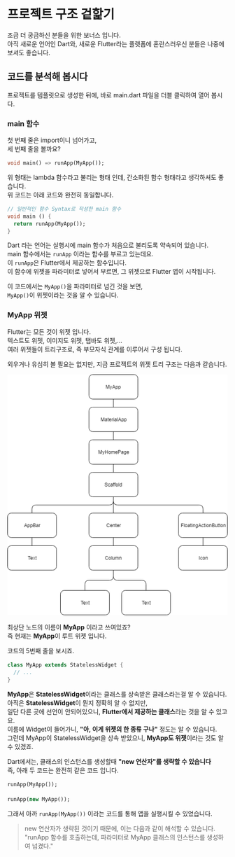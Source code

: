 # 프로젝트 구조 겉핥기
조금 더 궁금하신 분들을 위한 보너스 입니다.  
아직 새로운 언어인 Dart와, 새로운 Flutter라는 플랫폼에 혼란스러우신 분들은 나중에 보셔도 좋습니다.  

## 코드를 분석해 봅시다
프로젝트를 템플릿으로 생성한 뒤에, 바로 main.dart 파일을 더블 클릭하여 열어 봅시다.  

### main 함수
첫 번째 줄은 import이니 넘어가고,  
세 번째 줄을 볼까요?
``` dart
void main() => runApp(MyApp());
```
위 형태는 lambda 함수라고 불리는 형태 인데, 간소화된 함수 형태라고 생각하셔도 좋습니다.  
위 코드는 아래 코드와 완전히 동일합니다.  
``` dart
// 일반적인 함수 Syntax로 작성한 main 함수
void main () {
  return runApp(MyApp());
}
```
Dart 라는 언어는 실행시에 main 함수가 처음으로 불리도록 약속되어 있습니다.  
main 함수에서는 `runApp` 이라는 함수를 부르고 있는데요.  
이 `runApp`은 Flutter에서 제공하는 함수입니다.  
이 함수에 위젯을 파라미터로 넣어서 부르면, 그 위젯으로 Flutter 앱이 시작됩니다.  

이 코드에서는 `MyApp()`을 파라미터로 넘긴 것을 보면,  
`MyApp()`이 위젯이라는 것을 알 수 있습니다.  

### MyApp 위젯
Flutter는 모든 것이 위젯 입니다.  
텍스트도 위젯, 이미지도 위젯, 탭바도 위젯,...  
여러 위젯들이 트리구조로, 즉 부모자식 관계를 이루어서 구성 됩니다.  

외우거나 유심히 볼 필요는 없지만, 지금 프로젝트의 위젯 트리 구조는 다음과 같습니다.  

![helloworld-widget-tree](images/helloworld-widget-tree.png)  

최상단 노드의 이름이 **MyApp** 이라고 쓰여있죠?  
즉 현재는 **MyApp**이 루트 위젯 입니다.  

코드의 5번째 줄을 보시죠.  
``` dart
class MyApp extends StatelessWidget {
  // ...
}
```
**MyApp**은 **StatelessWidget**이라는 클래스를 상속받은 클래스라는걸 알 수 있습니다.  
아직은 **StatelessWidget**이 뭔지 정확히 알 수 없지만,  
일단 다른 곳에 선언이 안되어있으니, **Flutter에서 제공하는 클래스**라는 것을 알 수 있고요.  
이름에 Widget이 들어가니, **"아, 이게 위젯의 한 종류 구나"** 정도는 알 수 있습니다.  
그런데 MyApp이 StatelessWidget을 상속 받았으니, **MyApp도 위젯**이라는 것도 알 수 있겠죠.  

Dart에서는, 클래스의 인스턴스를 생성할때 **"new 연산자"를 생략할 수 있습니다**  
즉, 아래 두 코드는 완전히 같은 코드 입니다.
``` dart
runApp(MyApp());

runApp(new MyApp());
```

그래서 아까 `runApp(MyApp())` 이라는 코드를 통해 앱을 실행시킬 수 있었습니다.  
> new 연산자가 생략된 것이기 때문에, 이는 다음과 같이 해석할 수 있습니다.  
> "runApp 함수를 호출하는데, 파라미터로 MyApp 클래스의 인스턴스를 생성하여 넘겼다."  
